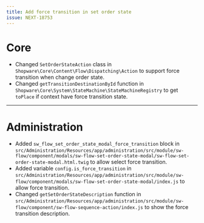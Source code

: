 ```yaml
---
title: Add force transition in set order state
issue: NEXT-18753
---
```

# Core
* Changed `SetOrderStateAction` class in `Shopware\Core\Content\Flow\Dispatching\Action` to support force transition when change order state.
* Changed `getTransitionDestinationById` function in `Shopware\Core\System\StateMachine\StateMachineRegistry` to get `toPlace` if context have force transition state.
___
# Administration
* Added `sw_flow_set_order_state_modal_force_transition` block in `src/Administration/Resources/app/administration/src/module/sw-flow/component/modals/sw-flow-set-order-state-modal/sw-flow-set-order-state-modal.html.twig` to allow select force transition.
* Added variable `config.is_force_transition` in `src/Administration/Resources/app/administration/src/module/sw-flow/component/modals/sw-flow-set-order-state-modal/index.js` to allow force transition.
* Changed `getSetOrderStateDescription` function in `src/Administration/Resources/app/administration/src/module/sw-flow/component/sw-flow-sequence-action/index.js` to show the force transition description.
